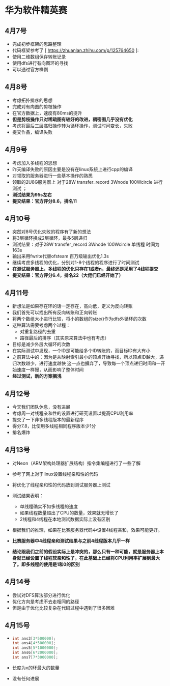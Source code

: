 # 华为软件精英赛

## 4月7号

- 完成初步框架的思路整理
- 代码框架参考了 [ https://zhuanlan.zhihu.com/p/125764650 ]:
- 使用二维数组保存转账记录
- 使用dfs进行有向图环的寻找
- 可以通过官方样例

## 4月8号

- 考虑拓扑排序的思想
- 完成对有向图的剪枝操作
- 在官方数据上，速度有80ms的提升
- **但是剪枝操作只对稀疏图有较好的改进，稠密图几乎没有优化**
- 考虑将最后三层递归操作转为循环操作，测试时间变长，失败
- 提交作品，编译失败

## 4月9号

- 考虑加入多线程的思想
- 昨天编译失败的原因主要是没有在linux系统上进行cpp的编译
- 对领取的服务器进行一些基本操作的熟悉
- 领取的2U8G服务器上 对于28W transfer_record 3Wnode 100Wcircle 进行测试 ；
- **测试结果为95s左右**
- **提交结果：官方评分8.6，排名11**

## 4月10号

- 突然对8号优化失败的程序有了新的想法
- 将3层循环换成2层循环，最多5层递归
- 测试结果：对于28W transfer_record 3Wnode 100Wcircle 单线程 时间为 163s
- 输出采用fwrite代替ofsteam 百万级输出优化1.3s
- 继续考虑多线程的优化，分别对1-8个线程的程序进行了时间测试
- **在测试服务器上，多线程的优化只存在1或者n，最终还是采用了4线程提交**
- **提交结果：官方评分6.4，排名22（大佬们已经开始了）**

## 4月11号

- 新想法是如果存在环的话一定存在，高向低，定义为反向转账
- 我们首先可以找出所有反向转账和正向转账
- 将两个数组大小进行比较，将小的数组的size()作为dfs外循环的次数
- 这种算法需要考虑两个过程：
  - 对重复路径的去重
  - 路径最后的排序（其实原来算法中也有考虑）
- 目标是减少外层大循环的次数
- 在实际测试中发现，一个ID是可能给多个ID转账的，而目标ID有大有小
- 之前算法中的：因为是从映射索引最小的顶点开始寻找，所以顶点ID越大，递归次数越少，进行速度越快  这一点也摒弃了，导致每一个顶点递归时间和一开始速度一样慢，从而影响了整体时间
- **经过测试，新的方案搁浅**

## 4月12号

- 今天我们团队休息，没有进展
- 考虑周一对线程亲和性的设置进行研究设置以提高CPU利用率
- 提交了一下非多线程版本的最新程序
- 得分7.8，比使用多线程相同程序版本少1分
- 排名爆炸

## 4月13号

- 对Neon（ARM架构处理器扩展结构）指令集编程进行了一些了解
- 参考了网上对于linux设置线程亲和性的代码
- 将优化了线程亲和性的代码放到测试服务器上测试
- 测试结果表明：
  - 单线程确实不如多线程的速度
  - 如果线程数量超出了CPU的数量，效果就无增长了
  - 2线程和4线程在本地测试数据实际上没有区别
- 根据我们的推理，如果在比赛服务器代码中设置4线程亲和，效果可能更好。

- **比赛服务器中4线程亲和测试结果与之前4线程版本几乎一样**
- **结论跟我们之前的假设实际上是冲突的，那么只有一种可能，就是服务器上本身就已经设置了线程软亲和性了，在此基础上已经将CPU利用率扩展到最大了。即多线程的使用是1和0的区别**

## 4月14号

- 尝试对DFS算法部分进行优化
- 优化方向是考虑不去走相同的路径
- 但是由于优化比较复杂在代码过程中遇到了很多困难

## 4月15号

- ```cpp
  int ans3[3*500000];
  int ans4[4*500000];
  int ans5[5*1000000];
  int ans6[6*2000000];
  int ans7[7*3000000];
  ```

- 长度为x的环最大的数量
- 没有任何进展

 



 